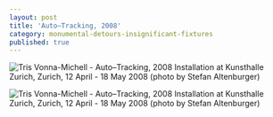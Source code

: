 ```yaml
---
layout: post
title: 'Auto–Tracking, 2008'
category: monumental-detours-insignificant-fixtures
published: true
---
```


![Tris Vonna-Michell - Auto–Tracking, 2008]({{site.baseurl}}/assets/img/0708-auto-tracking-2008.jpg)
Installation at Kunsthalle Zurich, Zurich, 12 April - 18 May 2008 (photo by Stefan Altenburger)

![Tris Vonna-Michell - Auto–Tracking, 2008]({{site.baseurl}}/assets/img/0709-auto-tracking-2008.jpg)
Installation at Kunsthalle Zurich, Zurich, 12 April - 18 May 2008 (photo by Stefan Altenburger)
